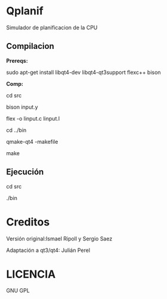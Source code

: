 Qplanif
=======

Simulador de planificacion de la CPU

Compilacion
-----------

**Prereqs:**

sudo apt-get install libqt4-dev libqt4-qt3support flexc++ bison

**Comp:**

cd src

bison input.y

flex -o linput.c linput.l

cd ../bin

qmake-qt4 -makefile

make

Ejecución
---------

cd src

./bin

Creditos
========

Versión original:Ismael Ripoll y Sergio Saez

Adaptación a qt3/qt4: Julián Perel

LICENCIA
========

GNU GPL
